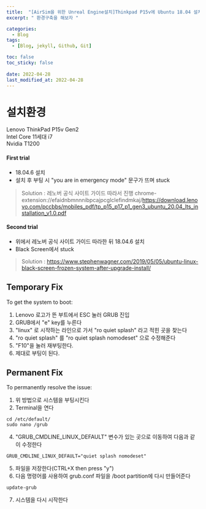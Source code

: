 ```yaml
---
title:  "[AirSim을 위한 Unreal Engine설치]Thinkpad P15v에 Ubuntu 18.04 설치"
excerpt: " 환경구축을 해보자 "

categories:
  - Blog
tags:
  - [Blog, jekyll, Github, Git]

toc: false
toc_sticky: false
 
date: 2022-04-28
last_modified_at: 2022-04-28
---
```

# 설치환경
Lenovo ThinkPad P15v Gen2<br>
Intel Core 11세대 i7<br>
Nvidia T1200<br>

#### First trial
- 18.04.6 설치
- 설치 후 부팅 시 "you are in emergency mode" 문구가 뜨며 stuck
> Solution : 레노버 공식 사이트 가이드 따라서 진행
>chrome-extension://efaidnbmnnnibpcajpcglclefindmkaj/https://download.lenovo.com/pccbbs/mobiles_pdf/tp_p15_p17_p1_gen3_ubuntu_20.04_lts_installation_v1.0.pdf

#### Second trial
- 위에서 레노버 공식 사이트 가이드 따라한 뒤 18.04.6 설치
- Black Screen에서 stuck
> Solution : https://www.stephenwagner.com/2019/05/05/ubuntu-linux-black-screen-frozen-system-after-upgrade-install/

## Temporary Fix
To get the system to boot:
1. Lenovo 로고가 뜬 부트에서 ESC 눌러 GRUB 진입
2. GRUB에서 "e" key를 누른다
3. "linux" 로 시작하는 라인으로 가서 "ro quiet splash" 라고 적힌 곳을 찾는다
4. "ro quiet splash" 를 "ro quiet splash nomodeset" 으로 수정해준다
5. "F10"을 눌러 재부팅한다.
6. 제대로 부팅이 된다.
## Permanent Fix
To permanently resolve the issue:
1. 위 방법으로 시스템을 부팅시킨다
2. Terminal을 연다
```
cd /etc/default/
sudo nano /grub
```
4. "GRUB_CMDLINE_LINUX_DEFAULT" 변수가 있는 곳으로 이동하여 다음과 같이 수정한다
```
GRUB_CMDLINE_LINUX_DEFAULT="quiet splash nomodeset"
```
5. 파일을 저장한다(CTRL+X then press "y")
6. 다음 명령어를 사용하여 grub.conf 파일을 /boot partition에 다시 만들어준다
```
update-grub
```
7. 시스템을 다시 시작한다